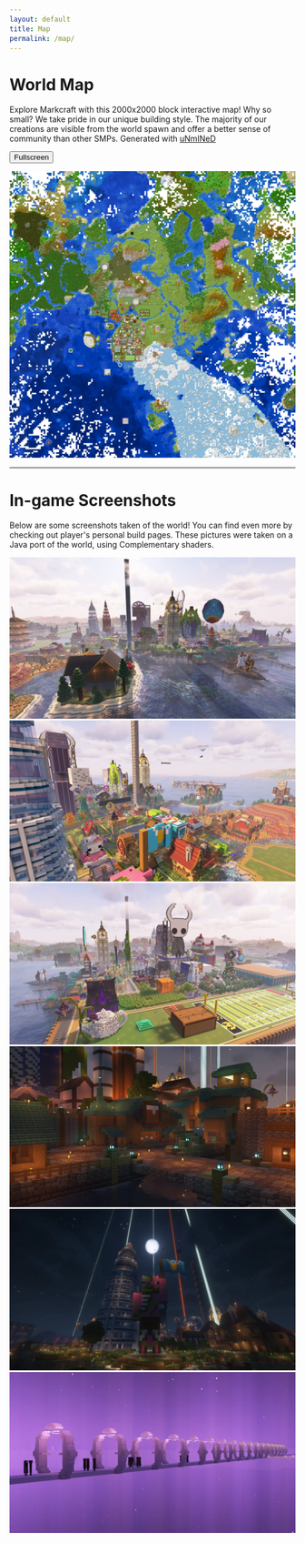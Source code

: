 ```yaml
---
layout: default
title: Map
permalink: /map/
---
```


# World Map

Explore Markcraft with this 2000x2000 block interactive map! Why so small? We take pride in our unique building style. The majority of our creations are visible from the world spawn and offer a better sense of community than other SMPs. Generated with [uNmINeD](https://unmined.net/)

<button id="fullscreen-toggle" class="fullscreen-button">Fullscreen</button>

<div class="zoom-container">
  <img src="/assets/images/markcraft_map.webp" alt="An image of the MarkCraft world map. The map shows all the different biomes around the world spawn, aswell as the very colorful town itself. Zooming in reveals all the seperate roads and building in the town." class="zoom-map" />
</div>

---

# In-game Screenshots

Below are some screenshots taken of the world! You can find even more by checking out player's personal build pages.
These pictures were taken on a Java port of the world, using Complementary shaders.

<div class="build-gallery">
  <div class="build-item"><img src="/assets/images/builds/widepan1.webp" alt="A zoomed out image of the entire Silly City of MarkCraft" /></div>
  <div class="build-item"><img src="/assets/images/builds/widepan2.webp" alt="A zoomed out image of the entire Silly City of MarkCraft" /></div>
  <div class="build-item"><img src="/assets/images/builds/widepan3.webp" alt="A zoomed out image of the entire Silly City of MarkCraft" /></div>
  <div class="build-item"><img src="/assets/images/builds/docks.webp" alt="A warmly lighted dock area built on a deepslate base, with spruce buildings, and blue warped wood for the roof. The center building is a tavern with a large mug sign on the front." /></div>
  <div class="build-item"><img src="/assets/images/builds/pigeh.webp" alt="A nightime shot that shows a zombie pigman statue holding up a blue flag with a yellow fairy in the center. The background shows multiple buildings and behind them five evenly spaced beacons shine into the sky, with the moon in the middle." /></div>
  <div class="build-item"><img src="/assets/images/builds/end_bridge.webp" alt="Many endermen stand ontop of a white bridge that floats above the purple glowing void. On the bridge are arches that glow white and repeat every few blocks. In the distance, the outline of an end island can be seen, but the details cannot be made out." /></div>
</div>